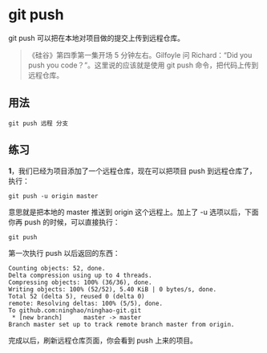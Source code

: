 # git push

git push 可以把在本地对项目做的提交上传到远程仓库。

> 《硅谷》第四季第一集开场 5 分钟左右。Gilfoyle 问 Richard：“Did you push you code？”。这里说的应该就是使用 git push 命令，把代码上传到远程仓库。

## 用法

```
git push 远程 分支
```

## 练习

**1**，我们已经为项目添加了一个远程仓库，现在可以把项目 push 到远程仓库了，执行：

```
git push -u origin master
```

意思就是把本地的 master 推送到 origin 这个远程上。加上了 -u 选项以后，下面你再 push 的时候，可以直接执行：

```
git push
```

第一次执行 push 以后返回的东西：

```
Counting objects: 52, done.
Delta compression using up to 4 threads.
Compressing objects: 100% (36/36), done.
Writing objects: 100% (52/52), 5.40 KiB | 0 bytes/s, done.
Total 52 (delta 5), reused 0 (delta 0)
remote: Resolving deltas: 100% (5/5), done.
To github.com:ninghao/ninghao-git.git
 * [new branch]      master -> master
Branch master set up to track remote branch master from origin.
```

完成以后，刷新远程仓库页面，你会看到 push 上来的项目。

